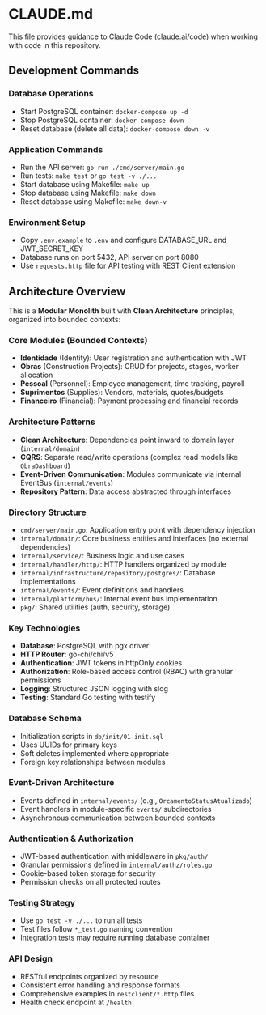 # CLAUDE.md

This file provides guidance to Claude Code (claude.ai/code) when working with code in this repository.

## Development Commands

### Database Operations
- Start PostgreSQL container: `docker-compose up -d`
- Stop PostgreSQL container: `docker-compose down`
- Reset database (delete all data): `docker-compose down -v`

### Application Commands
- Run the API server: `go run ./cmd/server/main.go`
- Run tests: `make test` or `go test -v ./...`
- Start database using Makefile: `make up`
- Stop database using Makefile: `make down`
- Reset database using Makefile: `make down-v`

### Environment Setup
- Copy `.env.example` to `.env` and configure DATABASE_URL and JWT_SECRET_KEY
- Database runs on port 5432, API server on port 8080
- Use `requests.http` file for API testing with REST Client extension

## Architecture Overview

This is a **Modular Monolith** built with **Clean Architecture** principles, organized into bounded contexts:

### Core Modules (Bounded Contexts)
- **Identidade** (Identity): User registration and authentication with JWT
- **Obras** (Construction Projects): CRUD for projects, stages, worker allocation
- **Pessoal** (Personnel): Employee management, time tracking, payroll
- **Suprimentos** (Supplies): Vendors, materials, quotes/budgets
- **Financeiro** (Financial): Payment processing and financial records

### Architecture Patterns
- **Clean Architecture**: Dependencies point inward to domain layer (`internal/domain`)
- **CQRS**: Separate read/write operations (complex read models like `ObraDashboard`)
- **Event-Driven Communication**: Modules communicate via internal EventBus (`internal/events`)
- **Repository Pattern**: Data access abstracted through interfaces

### Directory Structure
- `cmd/server/main.go`: Application entry point with dependency injection
- `internal/domain/`: Core business entities and interfaces (no external dependencies)
- `internal/service/`: Business logic and use cases
- `internal/handler/http/`: HTTP handlers organized by module
- `internal/infrastructure/repository/postgres/`: Database implementations
- `internal/events/`: Event definitions and handlers
- `internal/platform/bus/`: Internal event bus implementation
- `pkg/`: Shared utilities (auth, security, storage)

### Key Technologies
- **Database**: PostgreSQL with pgx driver
- **HTTP Router**: go-chi/chi/v5
- **Authentication**: JWT tokens in httpOnly cookies
- **Authorization**: Role-based access control (RBAC) with granular permissions
- **Logging**: Structured JSON logging with slog
- **Testing**: Standard Go testing with testify

### Database Schema
- Initialization scripts in `db/init/01-init.sql`
- Uses UUIDs for primary keys
- Soft deletes implemented where appropriate
- Foreign key relationships between modules

### Event-Driven Architecture
- Events defined in `internal/events/` (e.g., `OrcamentoStatusAtualizado`)
- Event handlers in module-specific `events/` subdirectories
- Asynchronous communication between bounded contexts

### Authentication & Authorization
- JWT-based authentication with middleware in `pkg/auth/`
- Granular permissions defined in `internal/authz/roles.go`
- Cookie-based token storage for security
- Permission checks on all protected routes

### Testing Strategy
- Use `go test -v ./...` to run all tests
- Test files follow `*_test.go` naming convention
- Integration tests may require running database container

### API Design
- RESTful endpoints organized by resource
- Consistent error handling and response formats
- Comprehensive examples in `restclient/*.http` files
- Health check endpoint at `/health`